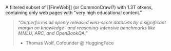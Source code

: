 A filtered subset of [[FineWeb]] (or CommonCrawl?) with 1.3T otkens, containing only web pages with "very high educational content."

> *"Outperforms all openly released web-scale datasets by a significant margin on knowledge- and reasoning-intensive benchmarks like MMLU, ARC, and OpenBookQA."*
> - Thomas Wolf, Cofounder @ HuggingFace